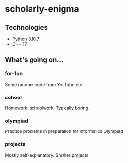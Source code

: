 # scholarly-enigma

## Technologies
* Python 3.10.7
* C++ 17

## What's going on...

### for-fun
Some random code from YouTube etc.

### school
Homework, schoolwork. Typically boring.

### olympiad
Practice problems in preparation for Informatics Olympiad

### projects
Mostly self-explanatory. Smaller projects.
